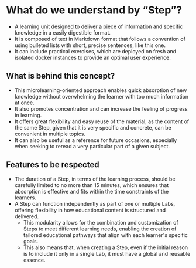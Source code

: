 # What do we understand by “Step”?

* A learning unit designed to deliver a piece of information and specific knowledge in a easily digestible format.
* It is composed of text in Markdown format that follows a convention of using bulleted lists with short, precise sentences, like this one.
* It can include practical exercises, which are deployed on fresh and isolated docker instances to provide an optimal user experience.

## What is behind this concept?

* This microlearning-oriented approach enables quick absorption of new knowledge without overwhelming the learner with too much information at once.
* It also promotes concentration and can increase the feeling of progress in learning.
* It offers great flexibility and easy reuse of the material, as the content of the same Step, given that it is very specific and concrete, can be convenient in multiple topics.
* It can also be useful as a reference for future occasions, especially when seeking to reread a very particular part of a given subject.

## Features to be respected

* The duration of a Step, in terms of the learning process, should be carefully limited to no more than 15 minutes, which ensures that absorption is effective and fits within the time constraints of the learners.
* A Step can function independently as part of one or multiple Labs, offering flexibility in how educational content is structured and delivered.
  * This modularity allows for the combination and customization of Steps to meet different learning needs, enabling the creation of tailored educational pathways that align with each learner's specific goals.
  * This also means that, when creating a Step, even if the initial reason is to include it only in a single Lab, it must have a global and reusable essence.
